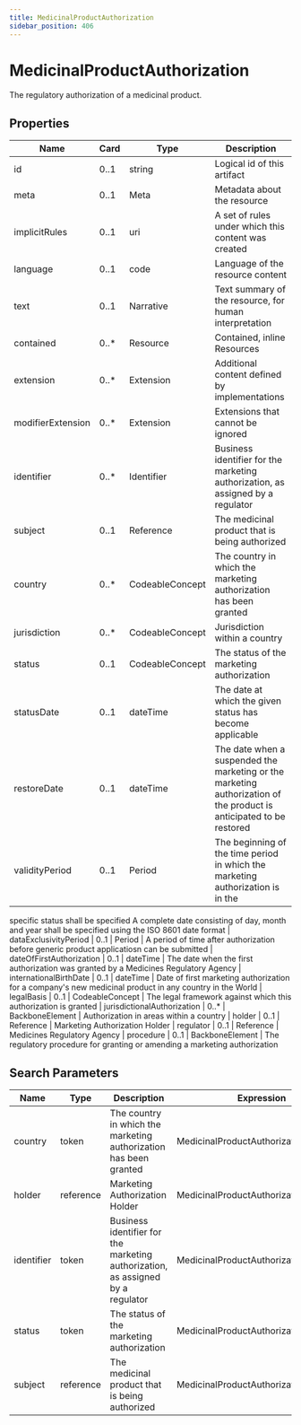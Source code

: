 ```yaml
---
title: MedicinalProductAuthorization
sidebar_position: 406
---
```


# MedicinalProductAuthorization

The regulatory authorization of a medicinal product.

## Properties

| Name              | Card  | Type            | Description                                                                                                         |
| ----------------- | ----- | --------------- | ------------------------------------------------------------------------------------------------------------------- |
| id                | 0..1  | string          | Logical id of this artifact                                                                                         |
| meta              | 0..1  | Meta            | Metadata about the resource                                                                                         |
| implicitRules     | 0..1  | uri             | A set of rules under which this content was created                                                                 |
| language          | 0..1  | code            | Language of the resource content                                                                                    |
| text              | 0..1  | Narrative       | Text summary of the resource, for human interpretation                                                              |
| contained         | 0..\* | Resource        | Contained, inline Resources                                                                                         |
| extension         | 0..\* | Extension       | Additional content defined by implementations                                                                       |
| modifierExtension | 0..\* | Extension       | Extensions that cannot be ignored                                                                                   |
| identifier        | 0..\* | Identifier      | Business identifier for the marketing authorization, as assigned by a regulator                                     |
| subject           | 0..1  | Reference       | The medicinal product that is being authorized                                                                      |
| country           | 0..\* | CodeableConcept | The country in which the marketing authorization has been granted                                                   |
| jurisdiction      | 0..\* | CodeableConcept | Jurisdiction within a country                                                                                       |
| status            | 0..1  | CodeableConcept | The status of the marketing authorization                                                                           |
| statusDate        | 0..1  | dateTime        | The date at which the given status has become applicable                                                            |
| restoreDate       | 0..1  | dateTime        | The date when a suspended the marketing or the marketing authorization of the product is anticipated to be restored |
| validityPeriod    | 0..1  | Period          | The beginning of the time period in which the marketing authorization is in the                                     |

specific status shall be specified A complete date consisting of day, month and year shall be specified using the ISO
8601 date format
| dataExclusivityPeriod | 0..1 | Period | A period of time after authorization before generic product applicatiosn can be submitted
| dateOfFirstAuthorization | 0..1 | dateTime | The date when the first authorization was granted by a Medicines Regulatory Agency
| internationalBirthDate | 0..1 | dateTime | Date of first marketing authorization for a company's new medicinal product in any country in the World
| legalBasis | 0..1 | CodeableConcept | The legal framework against which this authorization is granted
| jurisdictionalAuthorization | 0..\* | BackboneElement | Authorization in areas within a country
| holder | 0..1 | Reference | Marketing Authorization Holder
| regulator | 0..1 | Reference | Medicines Regulatory Agency
| procedure | 0..1 | BackboneElement | The regulatory procedure for granting or amending a marketing authorization

## Search Parameters

| Name       | Type      | Description                                                                     | Expression                               |
| ---------- | --------- | ------------------------------------------------------------------------------- | ---------------------------------------- |
| country    | token     | The country in which the marketing authorization has been granted               | MedicinalProductAuthorization.country    |
| holder     | reference | Marketing Authorization Holder                                                  | MedicinalProductAuthorization.holder     |
| identifier | token     | Business identifier for the marketing authorization, as assigned by a regulator | MedicinalProductAuthorization.identifier |
| status     | token     | The status of the marketing authorization                                       | MedicinalProductAuthorization.status     |
| subject    | reference | The medicinal product that is being authorized                                  | MedicinalProductAuthorization.subject    |

